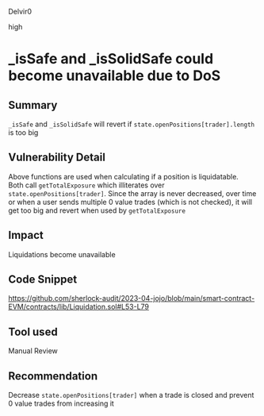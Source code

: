 Delvir0

high

# _isSafe and _isSolidSafe could become unavailable due to DoS

## Summary
`_isSafe` and `_isSolidSafe` will revert if `state.openPositions[trader].length` is too big
## Vulnerability Detail
Above functions are used when calculating if a position is liquidatable.  
Both call `getTotalExposure` which illiterates over `state.openPositions[trader]`.
Since the array is never decreased, over time or when a user sends multiple 0 value trades (which is not checked), it will get too big and revert when used by `getTotalExposure`
## Impact
Liquidations become unavailable
## Code Snippet
https://github.com/sherlock-audit/2023-04-jojo/blob/main/smart-contract-EVM/contracts/lib/Liquidation.sol#L53-L79
## Tool used

Manual Review

## Recommendation
Decrease `state.openPositions[trader]` when a trade is closed and prevent 0 value trades from increasing it